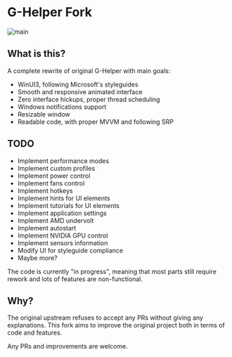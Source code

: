 # G-Helper Fork

![main](https://github.com/gallardo994/g-helper/blob/main/docs/screenshot.png?raw=true)

## What is this?

A complete rewrite of original G-Helper with main goals:
- WinUI3, following Microsoft's styleguides
- Smooth and responsive animated interface
- Zero interface hickups, proper thread scheduling
- Windows notifications support
- Resizable window
- Readable code, with proper MVVM and following SRP

## TODO
- Implement performance modes
- Implement custom profiles
- Implement power control
- Implement fans control
- Implement hotkeys
- Implement hints for UI elements
- Implement tutorials for UI elements
- Implement application settings
- Implement AMD undervolt
- Implement autostart
- Implement NVIDIA GPU control
- Implement sensors information
- Modify UI for styleguide compliance
- Maybe more?

The code is currently "in progress", meaning that most parts still require rework and lots of features are non-functional.

## Why?

The original upstream refuses to accept any PRs without giving any explanations.
This fork aims to improve the original project both in terms of code and features.

Any PRs and improvements are welcome.